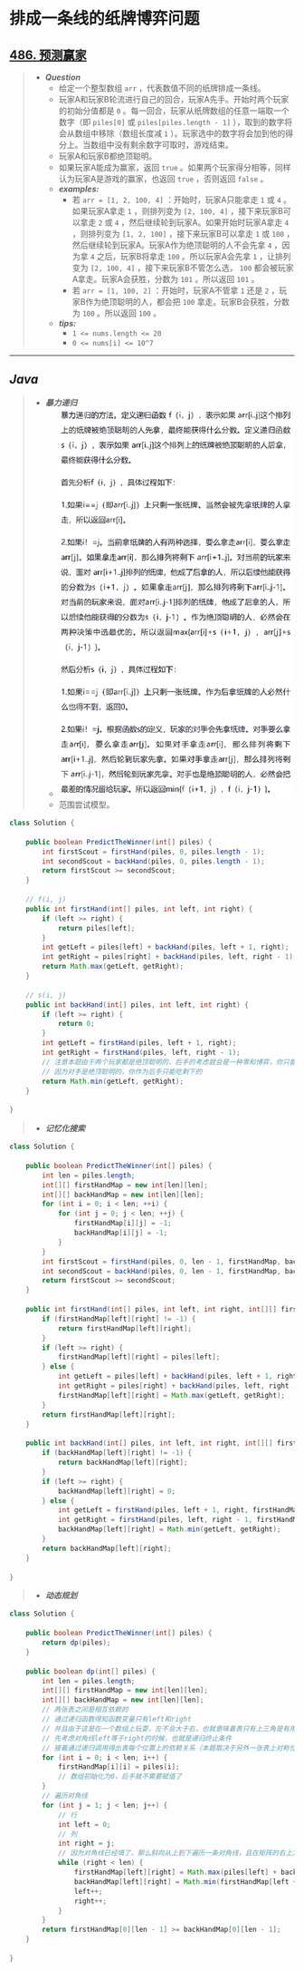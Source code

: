 # 排成一条线的纸牌博弈问题

## [486. 预测赢家](https://leetcode.cn/problems/predict-the-winner/)

> - ***Question***
>   - 给定一个整型数组 `arr` ，代表数值不同的纸牌排成一条线。
>   - 玩家A和玩家B轮流进行自己的回合，玩家A先手。开始时两个玩家的初始分值都是 `0` 。每一回合，玩家从纸牌数组的任意一端取一个数字（即 `piles[0]` 或 `piles[piles.length - 1]` ），取到的数字将会从数组中移除（数组长度减 `1` ）。玩家选中的数字将会加到他的得分上。当数组中没有剩余数字可取时，游戏结束。
>   - 玩家A和玩家B都绝顶聪明。
>   - 如果玩家A能成为赢家，返回 `true` 。如果两个玩家得分相等，同样认为玩家A是游戏的赢家，也返回 `true` ，否则返回 `false` 。
>   - ***examples:***
>     - 若 `arr = [1, 2, 100, 4]` ：开始时，玩家A只能拿走 `1` 或 `4` 。如果玩家A拿走 `1` ，则排列变为 `[2, 100, 4]` ，接下来玩家B可以拿走 `2` 或 `4` ，然后继续轮到玩家A。如果开始时玩家A拿走 `4` ，则排列变为 `[1, 2, 100]` ，接下来玩家B可以拿走 `1` 或 `100` ，然后继续轮到玩家A。玩家A作为绝顶聪明的人不会先拿 `4` ，因为拿 `4` 之后，玩家B将拿走 `100` 。所以玩家A会先拿 `1` ，让排列变为 `[2, 100, 4]` ，接下来玩家B不管怎么选， `100` 都会被玩家A拿走。玩家A会获胜，分数为 `101` 。所以返回 `101` 。
>     - 若 `arr = [1, 100, 2]` ：开始时，玩家A不管拿 `1` 还是 `2` ，玩家B作为绝顶聪明的人，都会把 `100` 拿走。玩家B会获胜，分数为 `100` 。所以返回 `100` 。
>   - ***tips:***
>     - `1 <= nums.length <= 20`
>     - `0 <= nums[i] <= 10^7`

---

## *Java*

> - ***暴力递归***
>   - ![image](images/排成一条线的纸牌博弈问题.jpg)
>   - 范围尝试模型。

```java
class Solution {
    
    public boolean PredictTheWinner(int[] piles) {
        int firstScout = firstHand(piles, 0, piles.length - 1);
        int secondScout = backHand(piles, 0, piles.length - 1);
        return firstScout >= secondScout;
    }
    
    // f(i, j)
    public int firstHand(int[] piles, int left, int right) {
        if (left >= right) {
            return piles[left];
        }
        int getLeft = piles[left] + backHand(piles, left + 1, right);
        int getRight = piles[right] + backHand(piles, left, right - 1);
        return Math.max(getLeft, getRight);
    }
    
    // s(i, j)
    public int backHand(int[] piles, int left, int right) {
        if (left >= right) {
            return 0;
        }
        int getLeft = firstHand(piles, left + 1, right);
        int getRight = firstHand(piles, left, right - 1);
        // 注意本题由于两个玩家都是绝顶聪明的，后手的考虑就会是一种零和博弈，你只能选择先手选择后最差的那一种情况，这是这个题的亮点
        // 因为对手是绝顶聪明的，你作为后手只能吃剩下的
        return Math.min(getLeft, getRight);
    }
    
}
```

> - ***记忆化搜索***

```java
class Solution {
    
    public boolean PredictTheWinner(int[] piles) {
        int len = piles.length;
        int[][] firstHandMap = new int[len][len];
        int[][] backHandMap = new int[len][len];
        for (int i = 0; i < len; ++i) {
            for (int j = 0; j < len; ++j) {
                firstHandMap[i][j] = -1;
                backHandMap[i][j] = -1;
            }
        }
        int firstScout = firstHand(piles, 0, len - 1, firstHandMap, backHandMap);
        int secondScout = backHand(piles, 0, len - 1, firstHandMap, backHandMap);
        return firstScout >= secondScout;
    }
    
    public int firstHand(int[] piles, int left, int right, int[][] firstHandMap, int[][] backHandMap) {
        if (firstHandMap[left][right] != -1) {
            return firstHandMap[left][right];
        }
        if (left >= right) {
            firstHandMap[left][right] = piles[left];
        } else {
            int getLeft = piles[left] + backHand(piles, left + 1, right, firstHandMap, backHandMap);
            int getRight = piles[right] + backHand(piles, left, right - 1, firstHandMap, backHandMap);
            firstHandMap[left][right] = Math.max(getLeft, getRight);
        }
        return firstHandMap[left][right];
    }
    
    public int backHand(int[] piles, int left, int right, int[][] firstHandMap, int[][] backHandMap) {
        if (backHandMap[left][right] != -1) {
            return backHandMap[left][right];
        }
        if (left >= right) {
            backHandMap[left][right] = 0;
        } else {
            int getLeft = firstHand(piles, left + 1, right, firstHandMap, backHandMap);
            int getRight = firstHand(piles, left, right - 1, firstHandMap, backHandMap);
            backHandMap[left][right] = Math.min(getLeft, getRight);
        }
        return backHandMap[left][right];
    }
    
}
```

> - ***动态规划***

```java
class Solution {
    
    public boolean PredictTheWinner(int[] piles) {
        return dp(piles);
    }
    
    public boolean dp(int[] piles) {
        int len = piles.length;
        int[][] firstHandMap = new int[len][len];
        int[][] backHandMap = new int[len][len];
        // 两张表之间是相互依赖的
        // 通过递归函数得知函数变量只有left和right
        // 并且由于这是在一个数组上玩耍，左不会大于右，也就意味着表只有上三角是有用的
        // 先考虑对角线left等于right的时候，也就是递归终止条件
        // 接着通过递归调用得出表每个位置上的依赖关系（本题取决于另外一张表上对称位置的左下两点），那么我们就按照对角线的推移来填表
        for (int i = 0; i < len; i++) {
            firstHandMap[i][i] = piles[i];
            // 数组初始化为0，后手就不需要赋值了
        }
        // 遍历对角线
        for (int j = 1; j < len; j++) {
            // 行
            int left = 0;
            // 列
            int right = j;
            // 因为对角线已经填了，那么斜向从上到下遍历一条对角线，且在矩阵的右上方，越界条件一定是列
            while (right < len) {
                firstHandMap[left][right] = Math.max(piles[left] + backHandMap[left + 1][right], piles[right] + backHandMap[left][right - 1]);
                backHandMap[left][right] = Math.min(firstHandMap[left + 1][right], firstHandMap[left][right - 1]);
                left++;
                right++;
            }
        }
        return firstHandMap[0][len - 1] >= backHandMap[0][len - 1];
    }
    
}
```

